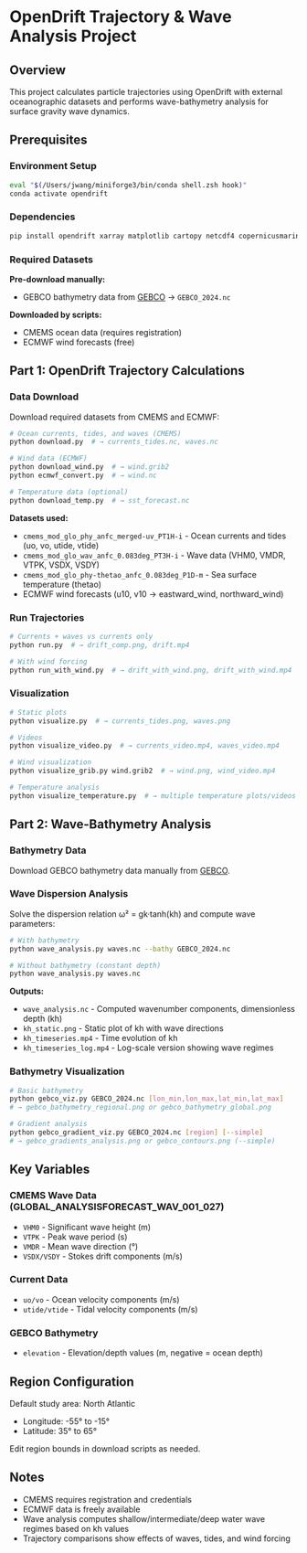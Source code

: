 # OpenDrift Trajectory & Wave Analysis Project

## Overview
This project calculates particle trajectories using OpenDrift with external oceanographic datasets and performs wave-bathymetry analysis for surface gravity wave dynamics.

## Prerequisites

### Environment Setup
```bash
eval "$(/Users/jwang/miniforge3/bin/conda shell.zsh hook)"
conda activate opendrift
```

### Dependencies
```bash
pip install opendrift xarray matplotlib cartopy netcdf4 copernicusmarine ecmwf-opendata scipy cfgrib
```

### Required Datasets
**Pre-download manually:**
- GEBCO bathymetry data from [GEBCO](https://www.gebco.net/) → `GEBCO_2024.nc`

**Downloaded by scripts:**
- CMEMS ocean data (requires registration)
- ECMWF wind forecasts (free)

## Part 1: OpenDrift Trajectory Calculations

### Data Download
Download required datasets from CMEMS and ECMWF:

```bash
# Ocean currents, tides, and waves (CMEMS)
python download.py  # → currents_tides.nc, waves.nc

# Wind data (ECMWF)
python download_wind.py  # → wind.grib2
python ecmwf_convert.py  # → wind.nc

# Temperature data (optional)
python download_temp.py  # → sst_forecast.nc
```

**Datasets used:**
- `cmems_mod_glo_phy_anfc_merged-uv_PT1H-i` - Ocean currents and tides (uo, vo, utide, vtide)
- `cmems_mod_glo_wav_anfc_0.083deg_PT3H-i` - Wave data (VHM0, VMDR, VTPK, VSDX, VSDY)
- `cmems_mod_glo_phy-thetao_anfc_0.083deg_P1D-m` - Sea surface temperature (thetao)
- ECMWF wind forecasts (u10, v10 → eastward_wind, northward_wind)

### Run Trajectories
```bash
# Currents + waves vs currents only
python run.py  # → drift_comp.png, drift.mp4

# With wind forcing
python run_with_wind.py  # → drift_with_wind.png, drift_with_wind.mp4
```

### Visualization
```bash
# Static plots
python visualize.py  # → currents_tides.png, waves.png

# Videos  
python visualize_video.py  # → currents_video.mp4, waves_video.mp4

# Wind visualization
python visualize_grib.py wind.grib2  # → wind.png, wind_video.mp4

# Temperature analysis
python visualize_temperature.py  # → multiple temperature plots/videos
```

## Part 2: Wave-Bathymetry Analysis

### Bathymetry Data
Download GEBCO bathymetry data manually from [GEBCO](https://www.gebco.net/).

### Wave Dispersion Analysis
Solve the dispersion relation ω² = gk·tanh(kh) and compute wave parameters:

```bash
# With bathymetry
python wave_analysis.py waves.nc --bathy GEBCO_2024.nc

# Without bathymetry (constant depth)
python wave_analysis.py waves.nc
```

**Outputs:**
- `wave_analysis.nc` - Computed wavenumber components, dimensionless depth (kh)
- `kh_static.png` - Static plot of kh with wave directions
- `kh_timeseries.mp4` - Time evolution of kh
- `kh_timeseries_log.mp4` - Log-scale version showing wave regimes

### Bathymetry Visualization
```bash
# Basic bathymetry
python gebco_viz.py GEBCO_2024.nc [lon_min,lon_max,lat_min,lat_max]  
# → gebco_bathymetry_regional.png or gebco_bathymetry_global.png

# Gradient analysis  
python gebco_gradient_viz.py GEBCO_2024.nc [region] [--simple]
# → gebco_gradients_analysis.png or gebco_contours.png (--simple)
```

## Key Variables

### CMEMS Wave Data (GLOBAL_ANALYSISFORECAST_WAV_001_027)
- `VHM0` - Significant wave height (m)
- `VTPK` - Peak wave period (s) 
- `VMDR` - Mean wave direction (°)
- `VSDX/VSDY` - Stokes drift components (m/s)

### Current Data 
- `uo/vo` - Ocean velocity components (m/s)
- `utide/vtide` - Tidal velocity components (m/s)

### GEBCO Bathymetry
- `elevation` - Elevation/depth values (m, negative = ocean depth)

## Region Configuration
Default study area: North Atlantic
- Longitude: -55° to -15°
- Latitude: 35° to 65°

Edit region bounds in download scripts as needed.

## Notes
- CMEMS requires registration and credentials
- ECMWF data is freely available
- Wave analysis computes shallow/intermediate/deep water wave regimes based on kh values
- Trajectory comparisons show effects of waves, tides, and wind forcing
